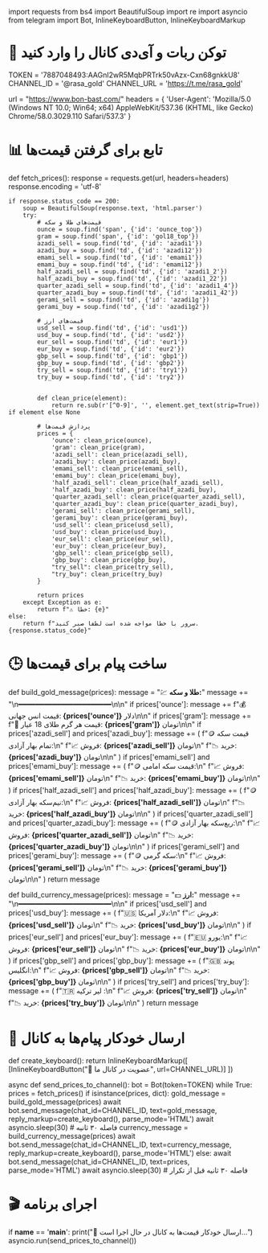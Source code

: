 import requests
from bs4 import BeautifulSoup
import re
import asyncio
from telegram import Bot, InlineKeyboardButton, InlineKeyboardMarkup

# 🎯 توکن ربات و آی‌دی کانال را وارد کنید
TOKEN = '7887048493:AAGnI2wR5MqbPRTrk50vAzx-Cxn68gnkkU8'
CHANNEL_ID = '@rasa_gold'
CHANNEL_URL = 'https://t.me/rasa_gold'

url = "https://www.bon-bast.com/"
headers = {
    'User-Agent': 'Mozilla/5.0 (Windows NT 10.0; Win64; x64) AppleWebKit/537.36 (KHTML, like Gecko) Chrome/58.0.3029.110 Safari/537.3'
}

# 📊 تابع برای گرفتن قیمت‌ها
def fetch_prices():
    response = requests.get(url, headers=headers)
    response.encoding = 'utf-8'

    if response.status_code == 200:
        soup = BeautifulSoup(response.text, 'html.parser')
        try:
            # قیمت‌های طلا و سکه
            ounce = soup.find('span', {'id': 'ounce_top'})
            gram = soup.find('span', {'id': 'gol18_top'})
            azadi_sell = soup.find('td', {'id': 'azadi1'})
            azadi_buy = soup.find('td', {'id': 'azadi12'})
            emami_sell = soup.find('td', {'id': 'emami1'})
            emami_buy = soup.find('td', {'id': 'emami12'})
            half_azadi_sell = soup.find('td', {'id': 'azadi1_2'})
            half_azadi_buy = soup.find('td', {'id': 'azadi1_22'})
            quarter_azadi_sell = soup.find('td', {'id': 'azadi1_4'})
            quarter_azadi_buy = soup.find('td', {'id': 'azadi1_42'})
            gerami_sell = soup.find('td', {'id': 'azadi1g'})
            gerami_buy = soup.find('td', {'id': 'azadi1g2'})

            # قیمت‌های ارز
            usd_sell = soup.find('td', {'id': 'usd1'})
            usd_buy = soup.find('td', {'id': 'usd2'})
            eur_sell = soup.find('td', {'id': 'eur1'})
            eur_buy = soup.find('td', {'id': 'eur2'})
            gbp_sell = soup.find('td', {'id': 'gbp1'})
            gbp_buy = soup.find('td', {'id': 'gbp2'})
            try_sell = soup.find('td', {'id': 'try1'})
            try_buy = soup.find('td', {'id': 'try2'})


            def clean_price(element):
                return re.sub(r'[^0-9]', '', element.get_text(strip=True)) if element else None

            # پردازش قیمت‌ها
            prices = {
                'ounce': clean_price(ounce),
                'gram': clean_price(gram),
                'azadi_sell': clean_price(azadi_sell),
                'azadi_buy': clean_price(azadi_buy),
                'emami_sell': clean_price(emami_sell),
                'emami_buy': clean_price(emami_buy),
                'half_azadi_sell': clean_price(half_azadi_sell),
                'half_azadi_buy': clean_price(half_azadi_buy),
                'quarter_azadi_sell': clean_price(quarter_azadi_sell),
                'quarter_azadi_buy': clean_price(quarter_azadi_buy),
                'gerami_sell': clean_price(gerami_sell),
                'gerami_buy': clean_price(gerami_buy),
                'usd_sell': clean_price(usd_sell),
                'usd_buy': clean_price(usd_buy),
                'eur_sell': clean_price(eur_sell),
                'eur_buy': clean_price(eur_buy),
                'gbp_sell': clean_price(gbp_sell),
                'gbp_buy': clean_price(gbp_buy),
                "try_sell": clean_price(try_sell),
                "try_buy": clean_price(try_buy)
            }

            return prices
        except Exception as e:
            return f"⚠️ خطا: {e}"
    else:
        return f"سرور با خطا مواجه شده است لطفا صبر کنید. {response.status_code}"

# 🕒 ساخت پیام برای قیمت‌ها
def build_gold_message(prices):
    message = "💹 <b>طلا و سکه:</b>"
    message += "\n━━━━━━━━━━━━━━━━━━━━━━\n\n"
    if prices['ounce']:
        message += f"💰 قیمت انس جهانی:<b> {prices['ounce']}</b> دلار\n\n"
    if prices['gram']:
        message += f"🏅 قیمت هر گرم طلای 18 عیار: <b> {prices['gram']}</b> تومان\n\n"
    if prices['azadi_sell'] and prices['azadi_buy']:
        message += (
            f"🪙 قیمت سکه تمام بهار آزادی:\n"
            f"📈 فروش: <b>{prices['azadi_sell']}</b> تومان\n"
            f"📉 خرید: <b> {prices['azadi_buy']}</b> تومان\n\n"
        )
    if prices['emami_sell'] and prices['emami_buy']:
        message += (
            f"🪙 قیمت سکه امامی:\n"
            f"📈 فروش: <b>{prices['emami_sell']}</b> تومان\n"
            f"📉 خرید: <b>{prices['emami_buy']}</b> تومان\n\n"
        )
    if prices['half_azadi_sell'] and prices['half_azadi_buy']:
        message += (
            f"🪙 نیم‌سکه بهار آزادی:\n"
            f"📈 فروش: <b>{prices['half_azadi_sell']}</b> تومان\n"
            f"📉 خرید: <b>{prices['half_azadi_buy']}</b> تومان\n\n"
        )
    if prices['quarter_azadi_sell'] and prices['quarter_azadi_buy']:
        message += (
            f"🪙 ربع‌سکه بهار آزادی:\n"
            f"📈 فروش: <b>{prices['quarter_azadi_sell']}</b> تومان\n"
            f"📉 خرید: <b>{prices['quarter_azadi_buy']}</b> تومان\n\n"
        )
    if prices['gerami_sell'] and prices['gerami_buy']:
        message += (
            f"🪙 سکه گرمی:\n"
            f"📈 فروش: <b>{prices['gerami_sell']}</b> تومان\n"
            f"📉 خرید: <b>{prices['gerami_buy']}</b> تومان\n\n"
        )
    return message


def build_currency_message(prices):
    message = "💵 <b>ارز:</b>"
    message += "\n━━━━━━━━━━━━━━━━━━━━━━\n\n"
    if prices['usd_sell'] and prices['usd_buy']:
        message += (
            f"🇺🇸 دلار آمریکا:\n"
            f"📈 فروش: <b>{prices['usd_sell']}</b> تومان\n"
            f"📉 خرید: <b>{prices['usd_buy']}</b> تومان\n\n"
        )
    if prices['eur_sell'] and prices['eur_buy']:
        message += (
            f"🇪🇺 یورو:\n"
            f"📈 فروش: <b>{prices['eur_sell']}</b> تومان\n"
            f"📉 خرید: <b>{prices['eur_buy']}</b> تومان\n\n"
        )
    if prices['gbp_sell'] and prices['gbp_buy']:
        message += (
            f"🇬🇧 پوند انگلیس:\n"
            f"📈 فروش: <b>{prices['gbp_sell']}</b> تومان\n"
            f"📉 خرید: <b>{prices['gbp_buy']}</b> تومان\n\n"
        )
    if prices['try_sell'] and prices['try_buy']:
        message += (
            f"🇹🇷 لیر ترکیه :\n"
            f"📈 فروش: <b>{prices['try_sell']}</b> تومان\n"
            f"📉 خرید: <b>{prices['try_buy']}</b> تومان\n\n"
        )
    return message

# 🔄 ارسال خودکار پیام‌ها به کانال
def create_keyboard():
    return InlineKeyboardMarkup([
        [InlineKeyboardButton("📢 عضویت در کانال ما", url=CHANNEL_URL)]
    ])

async def send_prices_to_channel():
    bot = Bot(token=TOKEN)
    while True:
        prices = fetch_prices()
        if isinstance(prices, dict):
            gold_message = build_gold_message(prices)
            await bot.send_message(chat_id=CHANNEL_ID, text=gold_message, reply_markup=create_keyboard(), parse_mode='HTML')
            await asyncio.sleep(30)  # فاصله ۳۰ ثانیه
            currency_message = build_currency_message(prices)
            await bot.send_message(chat_id=CHANNEL_ID, text=currency_message, reply_markup=create_keyboard(), parse_mode='HTML')
        else:
            await bot.send_message(chat_id=CHANNEL_ID, text=prices, parse_mode='HTML')
        await asyncio.sleep(30)  # فاصله ۳۰ ثانیه قبل از تکرار

# 🎬 اجرای برنامه
if __name__ == '__main__':
    print("📡 ارسال خودکار قیمت‌ها به کانال در حال اجرا است...")
    asyncio.run(send_prices_to_channel())
